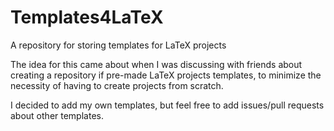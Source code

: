 # Templates4LaTeX

A repository for storing templates for LaTeX projects

The idea for this came about when I was discussing with friends about creating a repository if pre-made LaTeX projects templates, to minimize the necessity of having to create projects from scratch.

I decided to add my own templates, but feel free to add issues/pull requests about other templates.

